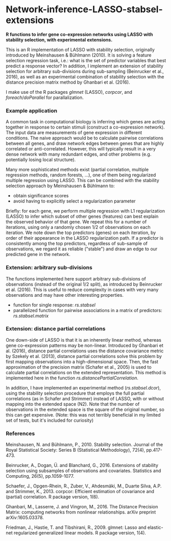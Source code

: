 # Network-inference-LASSO-stabsel-extensions
**R functions to infer gene co-expression networks using LASSO with stability selection, with experimental extensions.**

This is an R implementation of LASSO with stability selection, originally introduced by Meinshausen & Bühlmann (2010). It is solving a feature selection regression task, i.e.: what is the set of predictor variables that best predict a response vector? In addition, I implement an extension of stability selection for arbitrary sub-divisions during sub-sampling (Beinrucker et al., 2016), as well as an experimental combination of stability selection with the distance precision matrix method by Ghanbari et al. (2016).

I make use of the R packages *glmnet* (LASSO), *corpcor*, and *foreach*/*doParallel* for parallalization. 

### Example application
A common task in computational biology is inferring which genes are acting together in response to certain stimuli (construct a co-expression network). The input data are measurements of gene expression in different conditions. The naive approach would be to calculate pairwise correlations between all genes, and draw network edges between genes that are highly correlated or anti-correlated. However, this will typically result in a very dense network with many redundant edges, and other problems (e.g. potentially losing local structure).

Many more sophisticated methods exist (partial correlation, multiple regression methods, random forests, ...), one of them being regularized multiple regression using LASSO. This can be combined with the stability selection approach by Meinshausen & Bühlmann to:
* obtain significance scores
* avoid having to explicitly select a regularization parameter

Briefly: for each gene, we perform multiple regression with L1 regularization (LASSO) to infer which subset of other genes (features) can best explain the observed behavior of that gene. We repeat this for a number of iterations, using only a randomly chosen 1/2 of observations on each iteration. We note down the top predictors (genes) on each iteration, by order of their appearance in the LASSO regularization path. If a predictor is consistently among the top predictors, regardless of sub-sample of observations, we regard it as reliable ("stable") and draw an edge to our predicted gene in the network.

### Extension: arbitrary sub-divisions
The functions implemented here support arbitrary sub-divisions of observations (instead of the original 1/2 split), as introduced by Beinrucker et al. (2016). This is useful to reduce complexity in cases with very many observations and may have other interesting properties.
* function for single response: *rs.stabsel*
* parallelized function for pairwise associations in a matrix of predictors: *rs.stabsel.matrix*

### Extension: distance partial correlations
One down-side of LASSO is that it is an inherently linear method, whereas gene co-expression patterns may be non-linear. 
Introduced by Ghanbari et al. (2016), distance partial correlations uses the distance covariance metric by Szekely et al. (2013), distance partial correlations solve this problem by first mapping observations into a high-dimensional space. Then, the fast approximation of the precision matrix (Schafer et al., 2005) is used to calculate partial correlations on the extended representation.
This method is implemented here in the function *rs.distancePartialCorrelation*.

In addition, I have implemented an experimental method (*rs.stabsel.dcor*), using the stability selection procedure that employs the full partial correlations (as in Schafer and Strimmer) instead of LASSO, with or without mapping into the extended space (N2). Note that the number of observations in the extended space is the square of the original number, so this can get expensive.
(Note: this was not terribly beneficial in my limited set of tests, but it's included for curiosity)

### References
Meinshausen, N. and Bühlmann, P., 2010. Stability selection. Journal of the Royal Statistical Society: Series B (Statistical Methodology), 72(4), pp.417-473.

Beinrucker, A., Dogan, Ü. and Blanchard, G., 2016. Extensions of stability selection using subsamples of observations and covariates. Statistics and Computing, 26(5), pp.1059-1077.

Schaefer, J., Opgen-Rhein, R., Zuber, V., Ahdesmäki, M., Duarte Silva, A.P. and Strimmer, K., 2013. corpcor: Efficient estimation of covariance and (partial) correlation. R package version, 1(6).

Ghanbari, M., Lasserre, J. and Vingron, M., 2016. The Distance Precision Matrix: computing networks from nonlinear relationships. arXiv preprint arXiv:1605.03378.

Friedman, J., Hastie, T. and Tibshirani, R., 2009. glmnet: Lasso and elastic-net regularized generalized linear models. R package version, 1(4).
